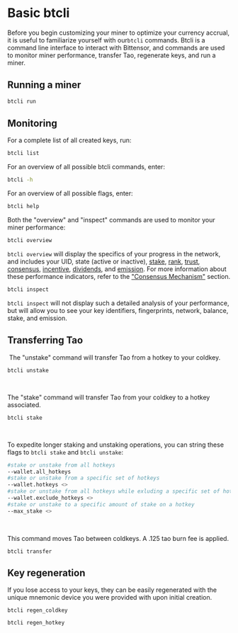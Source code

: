 # Basic btcli

Before you begin customizing your miner to optimize your currency accrual, it is useful to familiarize yourself with our``btcli`` commands. Btcli is a command line interface to interact with Bittensor, and commands are used to monitor miner performance, transfer Tao, regenerate keys, and run a miner. 

## Running a miner


```bash
btcli run
```

## Monitoring 

For a complete list of all created keys, run: 

```bash
btcli list
```

For an overview of all possible btcli commands, enter: 

```bash
btcli -h
```

For an overview of all possible flags, enter:

```bash
btcli help
```

Both the "overview" and "inspect" commands are used to monitor your miner performance: 

```bash
btcli overview 
```

``btcli overview`` will display the specifics of your progress in the network, and includes your UID, state (active or inactive), [stake](src/../../nested/Glossary.md#tao), [rank](src/../../nested/Glossary.md), [trust](src/../../nested/Glossary.md#trust), [consensus](src/../../nested/Glossary.md#consensus), [incentive](src/../../nested/Glossary.md#incentive), [dividends](src/../../nested/Glossary.md#dividends), and [emission](src/../../nested/Glossary.md#inflation). For more information about these performance indicators, refer to the ["Consensus Mechanism"](../nested/Mechanisms.md) section.

```bash
btcli inspect 
```
``btcli inspect`` will not display such a detailed analysis of your performance, but will allow you to see your key identifiers, fingerprints, network, balance, stake, and emission. 

## Transferring Tao
​
The "unstake" command will transfer Tao from a hotkey to your coldkey. 

```bash​
btcli unstake
```
​

The "stake" command will transfer Tao from your coldkey to a hotkey associated.

```bash​
btcli stake 
```
​


To expedite longer staking and unstaking operations, you can string these flags to ``btcli stake`` and ``btcli unstake``:
```bash
#stake or unstake from all hotkeys
--wallet.all_hotkeys 
#stake or unstake from a specific set of hotkeys
--wallet.hotkeys <>
#stake or unstake from all hotkeys while exluding a specific set of hotkeys
--wallet.exclude_hotkeys <>
#stake or unstake to a specific amount of stake on a hotkey
--max_stake <>
```
​

This command moves Tao between coldkeys. A .125 tao burn fee is applied.

```bash​
btcli transfer
```

## Key regeneration

If you lose access to your keys, they can be easily regenerated with the unique mnemonic device you were provided with upon initial creation. 

```bash​
btcli regen_coldkey
```



```bash
btcli regen_hotkey
```
